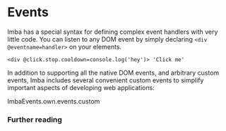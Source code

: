 # Events

Imba has a special syntax for defining complex event handlers with very little code. You can listen to any DOM event by simply declaring `<div @eventname=handler>` on your elements.

```imba
<div @click.stop.cooldown=console.log('hey')> 'Click me'
```

In addition to supporting all the native DOM events, and arbitrary custom events, Imba includes several convenient custom events to simplify important aspects of developing web applications:

<api-list>ImbaEvents.own.events.custom</api-list>

### Further reading

<doc-pages></doc-pages>
